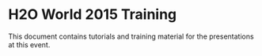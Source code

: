 # H2O World 2015 Training 

This document contains tutorials and training material for the presentations at this event. 

